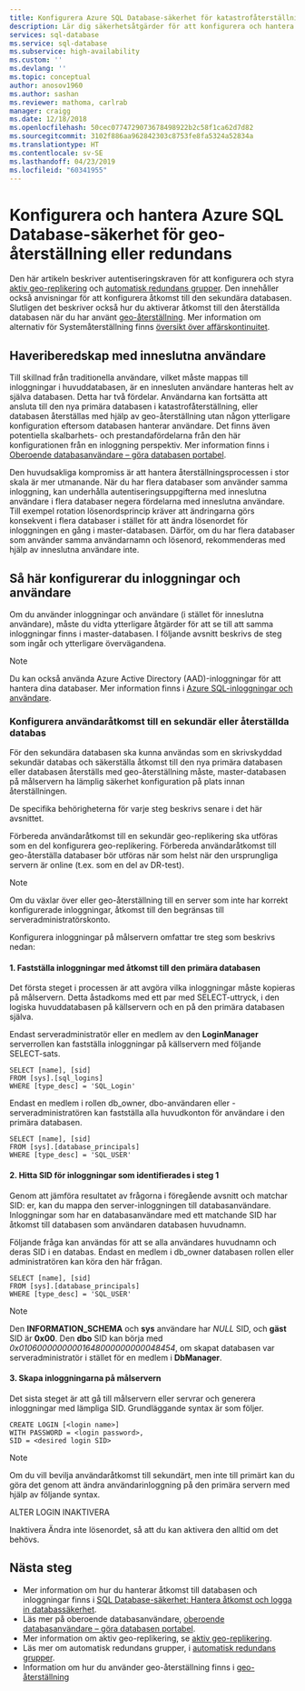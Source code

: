 ```yaml
---
title: Konfigurera Azure SQL Database-säkerhet för katastrofåterställning | Microsoft Docs
description: Lär dig säkerhetsåtgärder för att konfigurera och hantera säkerhet efter en återställning av databasen eller redundans till en sekundär server.
services: sql-database
ms.service: sql-database
ms.subservice: high-availability
ms.custom: ''
ms.devlang: ''
ms.topic: conceptual
author: anosov1960
ms.author: sashan
ms.reviewer: mathoma, carlrab
manager: craigg
ms.date: 12/18/2018
ms.openlocfilehash: 50cec0774729073678498922b2c58f1ca62d7d82
ms.sourcegitcommit: 3102f886aa962842303c8753fe8fa5324a52834a
ms.translationtype: HT
ms.contentlocale: sv-SE
ms.lasthandoff: 04/23/2019
ms.locfileid: "60341955"
---
```

# <a name="configure-and-manage-azure-sql-database-security-for-geo-restore-or-failover"></a>Konfigurera och hantera Azure SQL Database-säkerhet för geo-återställning eller redundans

Den här artikeln beskriver autentiseringskraven för att konfigurera och styra [aktiv geo-replikering](sql-database-active-geo-replication.md) och [automatisk redundans grupper](sql-database-auto-failover-group.md). Den innehåller också anvisningar för att konfigurera åtkomst till den sekundära databasen. Slutligen det beskriver också hur du aktiverar åtkomst till den återställda databasen när du har använt [geo-återställning](sql-database-recovery-using-backups.md#geo-restore). Mer information om alternativ för Systemåterställning finns [översikt över affärskontinuitet](sql-database-business-continuity.md).

## <a name="disaster-recovery-with-contained-users"></a>Haveriberedskap med inneslutna användare

Till skillnad från traditionella användare, vilket måste mappas till inloggningar i huvuddatabasen, är en innesluten användare hanteras helt av själva databasen. Detta har två fördelar. Användarna kan fortsätta att ansluta till den nya primära databasen i katastrofåterställning, eller databasen återställas med hjälp av geo-återställning utan någon ytterligare konfiguration eftersom databasen hanterar användare. Det finns även potentiella skalbarhets- och prestandafördelarna från den här konfigurationen från en inloggning perspektiv. Mer information finns i [Oberoende databasanvändare – göra databasen portabel](https://msdn.microsoft.com/library/ff929188.aspx).

Den huvudsakliga kompromiss är att hantera återställningsprocessen i stor skala är mer utmanande. När du har flera databaser som använder samma inloggning, kan underhålla autentiseringsuppgifterna med inneslutna användare i flera databaser negera fördelarna med inneslutna användare. Till exempel rotation lösenordsprincip kräver att ändringarna görs konsekvent i flera databaser i stället för att ändra lösenordet för inloggningen en gång i master-databasen. Därför, om du har flera databaser som använder samma användarnamn och lösenord, rekommenderas med hjälp av inneslutna användare inte.

## <a name="how-to-configure-logins-and-users"></a>Så här konfigurerar du inloggningar och användare

Om du använder inloggningar och användare (i stället för inneslutna användare), måste du vidta ytterligare åtgärder för att se till att samma inloggningar finns i master-databasen. I följande avsnitt beskrivs de steg som ingår och ytterligare övervägandena.

  >[!NOTE]
  > Du kan också använda Azure Active Directory (AAD)-inloggningar för att hantera dina databaser. Mer information finns i [Azure SQL-inloggningar och användare](https://docs.microsoft.com/azure/sql-database/sql-database-manage-logins).

### <a name="set-up-user-access-to-a-secondary-or-recovered-database"></a>Konfigurera användaråtkomst till en sekundär eller återställda databas

För den sekundära databasen ska kunna användas som en skrivskyddad sekundär databas och säkerställa åtkomst till den nya primära databasen eller databasen återställs med geo-återställning måste, master-databasen på målservern ha lämplig säkerhet konfiguration på plats innan återställningen.

De specifika behörigheterna för varje steg beskrivs senare i det här avsnittet.

Förbereda användaråtkomst till en sekundär geo-replikering ska utföras som en del konfigurera geo-replikering. Förbereda användaråtkomst till geo-återställa databaser bör utföras när som helst när den ursprungliga servern är online (t.ex. som en del av DR-test).

> [!NOTE]
> Om du växlar över eller geo-återställning till en server som inte har korrekt konfigurerade inloggningar, åtkomst till den begränsas till serveradministratörskonto.

Konfigurera inloggningar på målservern omfattar tre steg som beskrivs nedan:

#### <a name="1-determine-logins-with-access-to-the-primary-database"></a>1. Fastställa inloggningar med åtkomst till den primära databasen

Det första steget i processen är att avgöra vilka inloggningar måste kopieras på målservern. Detta åstadkoms med ett par med SELECT-uttryck, i den logiska huvuddatabasen på källservern och en på den primära databasen själva.

Endast serveradministratör eller en medlem av den **LoginManager** serverrollen kan fastställa inloggningar på källservern med följande SELECT-sats.

    SELECT [name], [sid]
    FROM [sys].[sql_logins]
    WHERE [type_desc] = 'SQL_Login'

Endast en medlem i rollen db_owner, dbo-användaren eller -serveradministratören kan fastställa alla huvudkonton för användare i den primära databasen.

    SELECT [name], [sid]
    FROM [sys].[database_principals]
    WHERE [type_desc] = 'SQL_USER'

#### <a name="2-find-the-sid-for-the-logins-identified-in-step-1"></a>2. Hitta SID för inloggningar som identifierades i steg 1

Genom att jämföra resultatet av frågorna i föregående avsnitt och matchar SID: er, kan du mappa den server-inloggningen till databasanvändare. Inloggningar som har en databasanvändare med ett matchande SID har åtkomst till databasen som användaren databasen huvudnamn.

Följande fråga kan användas för att se alla användares huvudnamn och deras SID i en databas. Endast en medlem i db_owner databasen rollen eller administratören kan köra den här frågan.

    SELECT [name], [sid]
    FROM [sys].[database_principals]
    WHERE [type_desc] = 'SQL_USER'

> [!NOTE]
> Den **INFORMATION_SCHEMA** och **sys** användare har *NULL* SID, och **gäst** SID är **0x00**. Den **dbo** SID kan börja med *0x01060000000001648000000000048454*, om skapat databasen var serveradministratör i stället för en medlem i **DbManager**.

#### <a name="3-create-the-logins-on-the-target-server"></a>3. Skapa inloggningarna på målservern

Det sista steget är att gå till målservern eller servrar och generera inloggningar med lämpliga SID. Grundläggande syntax är som följer.

    CREATE LOGIN [<login name>]
    WITH PASSWORD = <login password>,
    SID = <desired login SID>

> [!NOTE]
> Om du vill bevilja användaråtkomst till sekundärt, men inte till primärt kan du göra det genom att ändra användarinloggning på den primära servern med hjälp av följande syntax.
>
> ALTER LOGIN <login name> INAKTIVERA
>
> Inaktivera Ändra inte lösenordet, så att du kan aktivera den alltid om det behövs.

## <a name="next-steps"></a>Nästa steg

* Mer information om hur du hanterar åtkomst till databasen och inloggningar finns i [SQL Database-säkerhet: Hantera åtkomst och logga in databassäkerhet](sql-database-manage-logins.md).
* Läs mer på oberoende databasanvändare, [oberoende databasanvändare – göra databasen portabel](https://msdn.microsoft.com/library/ff929188.aspx).
* Mer information om aktiv geo-replikering, se [aktiv geo-replikering](sql-database-active-geo-replication.md).
* Läs mer om automatisk redundans grupper, i [automatisk redundans grupper](sql-database-auto-failover-group.md).
* Information om hur du använder geo-återställning finns i [geo-återställning](sql-database-recovery-using-backups.md#geo-restore)
